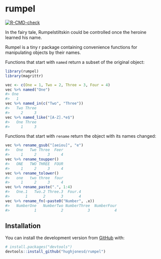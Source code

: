 
<!-- README.md is generated from README.Rmd. Please edit that file -->

# rumpel

<!-- badges: start -->

[![R-CMD-check](https://github.com/hughjonesd/rumpel/workflows/R-CMD-check/badge.svg)](https://github.com/hughjonesd/rumpel/actions)
<!-- badges: end -->

In the fairy tale, Rumpelstiltskin could be controlled once the heroine
learned his name.

Rumpel is a tiny r package containing convenience functions for
manipulating objects by their names.

Functions that start with `named` return a subset of the original
object:

``` r
library(rumpel)
library(magrittr)

vec <- c(One = 1, Two = 2, Three = 3, Four = 4)
vec %>% named("One")
#> One 
#>   1
vec %>% named_in(c("Two", "Three"))
#>   Two Three 
#>     2     3
vec %>% named_like("[A-Z].*e$")
#>   One Three 
#>     1     3
```

Functions that start with `rename` return the object with its names
changed:

``` r
vec %>% rename_gsub("[aeiou]", "e")
#>   One   Twe Three  Feer 
#>     1     2     3     4
vec %>% rename_toupper()
#>   ONE   TWO THREE  FOUR 
#>     1     2     3     4
vec %>% rename_tolower()
#>   one   two three  four 
#>     1     2     3     4
vec %>% rename_paste(".", 1:4)
#>   One.1   Two.2 Three.3  Four.4 
#>       1       2       3       4
vec %>% rename_fn(~paste0("Number", .x))
#>   NumberOne   NumberTwo NumberThree  NumberFour 
#>           1           2           3           4
```

## Installation

You can install the development version from
[GitHub](https://github.com/) with:

``` r
# install.packages("devtools")
devtools::install_github("hughjonesd/rumpel")
```
